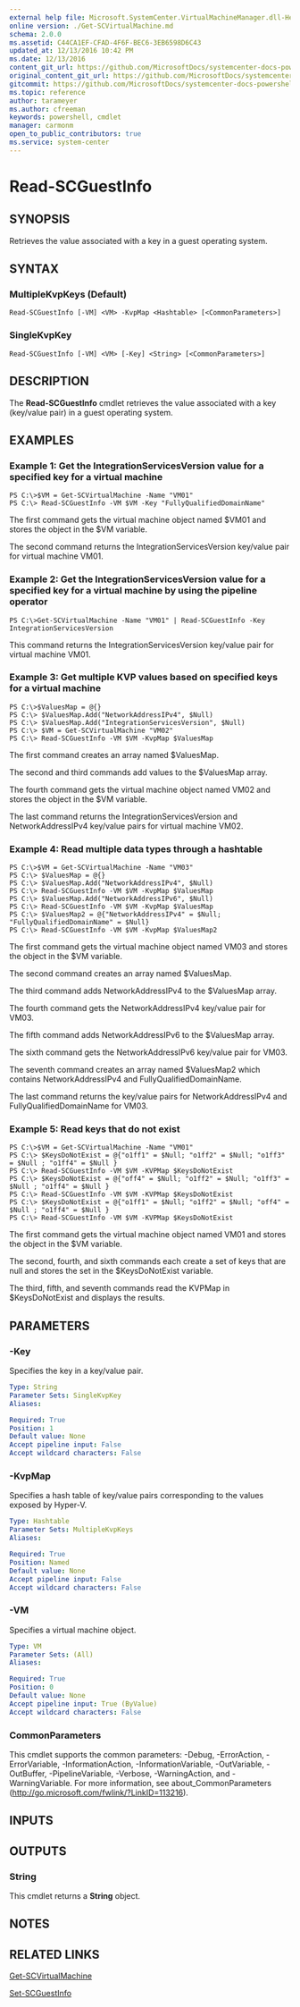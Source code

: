 ```yaml
---
external help file: Microsoft.SystemCenter.VirtualMachineManager.dll-Help.xml
online version: ./Get-SCVirtualMachine.md
schema: 2.0.0
ms.assetid: C44CA1EF-CFAD-4F6F-BEC6-3EB6598D6C43
updated_at: 12/13/2016 10:42 PM
ms.date: 12/13/2016
content_git_url: https://github.com/MicrosoftDocs/systemcenter-docs-powershell/blob/master/systemcenter-cmdlets/VirtualMachineManager/v1/Read-SCGuestInfo.md
original_content_git_url: https://github.com/MicrosoftDocs/systemcenter-docs-powershell/blob/master/systemcenter-cmdlets/VirtualMachineManager/v1/Read-SCGuestInfo.md
gitcommit: https://github.com/MicrosoftDocs/systemcenter-docs-powershell/blob/ea9507ac2178040476af5407227db8cb97701ea9/systemcenter-cmdlets/VirtualMachineManager/v1/Read-SCGuestInfo.md
ms.topic: reference
author: tarameyer
ms.author: cfreeman
keywords: powershell, cmdlet
manager: carmonm
open_to_public_contributors: true
ms.service: system-center
---
```


# Read-SCGuestInfo

## SYNOPSIS
Retrieves the value associated with a key in a guest operating system.

## SYNTAX

### MultipleKvpKeys (Default)
```
Read-SCGuestInfo [-VM] <VM> -KvpMap <Hashtable> [<CommonParameters>]
```

### SingleKvpKey
```
Read-SCGuestInfo [-VM] <VM> [-Key] <String> [<CommonParameters>]
```

## DESCRIPTION
The **Read-SCGuestInfo** cmdlet retrieves the value associated with a key (key/value pair) in a guest operating system.

## EXAMPLES

### Example 1: Get the IntegrationServicesVersion value for a specified key for a virtual machine
```
PS C:\>$VM = Get-SCVirtualMachine -Name "VM01"
PS C:\> Read-SCGuestInfo -VM $VM -Key "FullyQualifiedDomainName"
```

The first command gets the virtual machine object named $VM01 and stores the object in the $VM variable.

The second command returns the IntegrationServicesVersion key/value pair for virtual machine VM01.

### Example 2: Get the IntegrationServicesVersion value for a specified key for a virtual machine by using the pipeline operator
```
PS C:\>Get-SCVirtualMachine -Name "VM01" | Read-SCGuestInfo -Key IntegrationServicesVersion
```

This command returns the IntegrationServicesVersion key/value pair for virtual machine VM01.

### Example 3: Get multiple KVP values based on specified keys for a virtual machine
```
PS C:\>$ValuesMap = @{}
PS C:\> $ValuesMap.Add("NetworkAddressIPv4", $Null)
PS C:\> $ValuesMap.Add("IntegrationServicesVersion", $Null)
PS C:\> $VM = Get-SCVirtualMachine "VM02" 
PS C:\> Read-SCGuestInfo -VM $VM -KvpMap $ValuesMap
```

The first command creates an array named $ValuesMap.

The second and third commands add values to the $ValuesMap array.

The fourth command gets the virtual machine object named VM02 and stores the object in the $VM variable.

The last command returns the IntegrationServicesVersion and NetworkAddressIPv4 key/value pairs for virtual machine VM02.

### Example 4: Read multiple data types through a hashtable
```
PS C:\>$VM = Get-SCVirtualMachine -Name "VM03"
PS C:\> $ValuesMap = @{}
PS C:\> $ValuesMap.Add("NetworkAddressIPv4", $Null)
PS C:\> Read-SCGuestInfo -VM $VM -KvpMap $ValuesMap
PS C:\> $ValuesMap.Add("NetworkAddressIPv6", $Null)
PS C:\> Read-SCGuestInfo -VM $VM -KvpMap $ValuesMap
PS C:\> $ValuesMap2 = @{"NetworkAddressIPv4" = $Null; "FullyQualifiedDomainName" = $Null}
PS C:\> Read-SCGuestInfo -VM $VM -KvpMap $ValuesMap2
```

The first command gets the virtual machine object named VM03 and stores the object in the $VM variable.

The second command creates an array named $ValuesMap.

The third command adds NetworkAddressIPv4 to the $ValuesMap array.

The fourth command gets the NetworkAddressIPv4 key/value pair for VM03.

The fifth command adds NetworkAddressIPv6 to the $ValuesMap array.

The sixth command gets the NetworkAddressIPv6 key/value pair for VM03.

The seventh command creates an array named $ValuesMap2 which contains NetworkAddressIPv4 and FullyQualifiedDomainName.

The last command returns the key/value pairs for NetworkAddressIPv4 and FullyQualifiedDomainName for VM03.

### Example 5: Read keys that do not exist
```
PS C:\>$VM = Get-SCVirtualMachine -Name "VM01"
PS C:\> $KeysDoNotExist = @{"o1ff1" = $Null; "o1ff2" = $Null; "o1ff3" = $Null ; "o1ff4" = $Null }
PS C:\> Read-SCGuestInfo -VM $VM -KVPMap $KeysDoNotExist 
PS C:\> $KeysDoNotExist = @{"off4" = $Null; "o1ff2" = $Null; "o1ff3" = $Null ; "o1ff4" = $Null }
PS C:\> Read-SCGuestInfo -VM $VM -KVPMap $KeysDoNotExist 
PS C:\> $KeysDoNotExist = @{"o1ff1" = $Null; "o1ff2" = $Null; "off4" = $Null ; "o1ff4" = $Null }
PS C:\> Read-SCGuestInfo -VM $VM -KVPMap $KeysDoNotExist
```

The first command gets the virtual machine object named VM01 and stores the object in the $VM variable.

The second, fourth, and sixth commands each create a set of keys that are null and stores the set in the $KeysDoNotExist variable.

The third, fifth, and seventh commands read the KVPMap in $KeysDoNotExist and displays the results.

## PARAMETERS

### -Key
Specifies the key in a key/value pair.

```yaml
Type: String
Parameter Sets: SingleKvpKey
Aliases: 

Required: True
Position: 1
Default value: None
Accept pipeline input: False
Accept wildcard characters: False
```

### -KvpMap
Specifies a hash table of key/value pairs corresponding to the values exposed by Hyper-V.

```yaml
Type: Hashtable
Parameter Sets: MultipleKvpKeys
Aliases: 

Required: True
Position: Named
Default value: None
Accept pipeline input: False
Accept wildcard characters: False
```

### -VM
Specifies a virtual machine object.

```yaml
Type: VM
Parameter Sets: (All)
Aliases: 

Required: True
Position: 0
Default value: None
Accept pipeline input: True (ByValue)
Accept wildcard characters: False
```

### CommonParameters
This cmdlet supports the common parameters: -Debug, -ErrorAction, -ErrorVariable, -InformationAction, -InformationVariable, -OutVariable, -OutBuffer, -PipelineVariable, -Verbose, -WarningAction, and -WarningVariable. For more information, see about_CommonParameters (http://go.microsoft.com/fwlink/?LinkID=113216).

## INPUTS

## OUTPUTS

### String
This cmdlet returns a **String** object.

## NOTES

## RELATED LINKS

[Get-SCVirtualMachine](xref:VirtualMachineManager/v1/Get-SCVirtualMachine.md)

[Set-SCGuestInfo](xref:VirtualMachineManager/v1/Set-SCGuestInfo.md)

